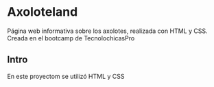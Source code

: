 # Axoloteland
Página web informativa sobre los axolotes, realizada con HTML y CSS.
Creada en el bootcamp de TecnolochicasPro
## Intro
En este proyectom se utilizó HTML y CSS
